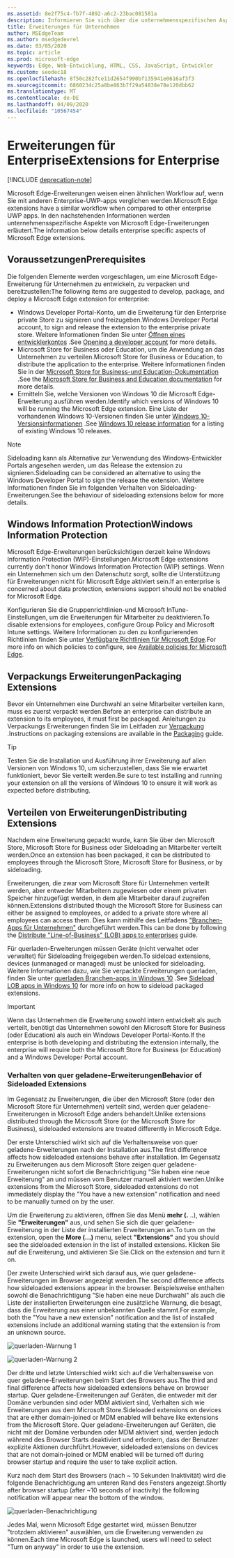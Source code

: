 ```yaml
---
ms.assetid: 8e2f75c4-fb7f-4892-a6c2-23bac081581a
description: Informieren Sie sich über die unternehmensspezifischen Aspekte von Microsoft Edge-Erweiterungen, und schauen Sie sich an, wie Sie mit UWP-apps vergleichbar sind.
title: Erweiterungen für Unternehmen
author: MSEdgeTeam
ms.author: msedgedevrel
ms.date: 03/05/2020
ms.topic: article
ms.prod: microsoft-edge
keywords: Edge, Web-Entwicklung, HTML, CSS, JavaScript, Entwickler
ms.custom: seodec18
ms.openlocfilehash: 8f50c282fce11d2654f990bf135941e0616af3f3
ms.sourcegitcommit: 6860234c25a8be863b7f29a54838e78e120dbb62
ms.translationtype: MT
ms.contentlocale: de-DE
ms.lasthandoff: 04/09/2020
ms.locfileid: "10567454"
---
```

# <span data-ttu-id="f4c91-104">Erweiterungen für Enterprise</span><span class="sxs-lookup"><span data-stu-id="f4c91-104">Extensions for Enterprise</span></span>  

[!INCLUDE [deprecation-note](includes/deprecation-note.md)]  

<span data-ttu-id="f4c91-105">Microsoft Edge-Erweiterungen weisen einen ähnlichen Workflow auf, wenn Sie mit anderen Enterprise-UWP-apps verglichen werden.</span><span class="sxs-lookup"><span data-stu-id="f4c91-105">Microsoft Edge extensions have a similar workflow when compared to other enterprise UWP apps.</span></span> <span data-ttu-id="f4c91-106">In den nachstehenden Informationen werden unternehmensspezifische Aspekte von Microsoft Edge-Erweiterungen erläutert.</span><span class="sxs-lookup"><span data-stu-id="f4c91-106">The information below details enterprise specific aspects of Microsoft Edge extensions.</span></span>

## <span data-ttu-id="f4c91-107">Voraussetzungen</span><span class="sxs-lookup"><span data-stu-id="f4c91-107">Prerequisites</span></span>
<span data-ttu-id="f4c91-108">Die folgenden Elemente werden vorgeschlagen, um eine Microsoft Edge-Erweiterung für Unternehmen zu entwickeln, zu verpacken und bereitzustellen:</span><span class="sxs-lookup"><span data-stu-id="f4c91-108">The following items are suggested to develop, package, and deploy a Microsoft Edge extension for enterprise:</span></span>

+ <span data-ttu-id="f4c91-109">Windows Developer Portal-Konto, um die Erweiterung für den Enterprise private Store zu signieren und freizugeben.</span><span class="sxs-lookup"><span data-stu-id="f4c91-109">Windows Developer Portal account, to sign and release the extension to the enterprise private store.</span></span> <span data-ttu-id="f4c91-110">Weitere Informationen finden Sie unter [Öffnen eines entwicklerkontos](/windows/uwp/publish/opening-a-developer-account) .</span><span class="sxs-lookup"><span data-stu-id="f4c91-110">See [Opening a developer account](/windows/uwp/publish/opening-a-developer-account) for more details.</span></span>
+ <span data-ttu-id="f4c91-111">Microsoft Store for Business oder Education, um die Anwendung an das Unternehmen zu verteilen.</span><span class="sxs-lookup"><span data-stu-id="f4c91-111">Microsoft Store for Business or Education, to distribute the application to the enterprise.</span></span> <span data-ttu-id="f4c91-112">Weitere Informationen finden Sie in der [Microsoft Store for Business-und Education-Dokumentation](/microsoft-store/) .</span><span class="sxs-lookup"><span data-stu-id="f4c91-112">See the [Microsoft Store for Business and Education documentation](/microsoft-store/) for more details.</span></span>
+ <span data-ttu-id="f4c91-113">Ermitteln Sie, welche Versionen von Windows 10 die Microsoft Edge-Erweiterung ausführen werden.</span><span class="sxs-lookup"><span data-stu-id="f4c91-113">Identify which versions of Windows 10 will be running the Microsoft Edge extension.</span></span> <span data-ttu-id="f4c91-114">Eine Liste der vorhandenen Windows 10-Versionen finden Sie unter [Windows 10-Versionsinformationen](https://www.microsoft.com/itpro/windows-10/release-information) .</span><span class="sxs-lookup"><span data-stu-id="f4c91-114">See [Windows 10 release information](https://www.microsoft.com/itpro/windows-10/release-information) for a listing of existing Windows 10 releases.</span></span>

> [!NOTE]
> <span data-ttu-id="f4c91-115">Sideloading kann als Alternative zur Verwendung des Windows-Entwickler Portals angesehen werden, um das Release the extension zu signieren.</span><span class="sxs-lookup"><span data-stu-id="f4c91-115">Sideloading can be considered an alternative to using the Windows Developer Portal to sign the release the extension.</span></span> <span data-ttu-id="f4c91-116">Weitere Informationen finden Sie im folgenden Verhalten von Sideloading-Erweiterungen.</span><span class="sxs-lookup"><span data-stu-id="f4c91-116">See the behaviour of sideloading extensions below for more details.</span></span>

## <span data-ttu-id="f4c91-117">Windows Information Protection</span><span class="sxs-lookup"><span data-stu-id="f4c91-117">Windows Information Protection</span></span>
<span data-ttu-id="f4c91-118">Microsoft Edge-Erweiterungen berücksichtigen derzeit keine Windows Information Protection (WIP)-Einstellungen.</span><span class="sxs-lookup"><span data-stu-id="f4c91-118">Microsoft Edge extensions currently don't honor Windows Information Protection (WIP) settings.</span></span> <span data-ttu-id="f4c91-119">Wenn ein Unternehmen sich um den Datenschutz sorgt, sollte die Unterstützung für Erweiterungen nicht für Microsoft Edge aktiviert sein.</span><span class="sxs-lookup"><span data-stu-id="f4c91-119">If an enterprise is concerned about data protection, extensions support should not be enabled for Microsoft Edge.</span></span>

<span data-ttu-id="f4c91-120">Konfigurieren Sie die Gruppenrichtlinien-und Microsoft InTune-Einstellungen, um die Erweiterungen für Mitarbeiter zu deaktivieren.</span><span class="sxs-lookup"><span data-stu-id="f4c91-120">To disable extensions for employees, configure Group Policy and Microsoft Intune settings.</span></span> <span data-ttu-id="f4c91-121">Weitere Informationen zu den zu konfigurierenden Richtlinien finden Sie unter [Verfügbare Richtlinien für Microsoft Edge](https://technet.microsoft.com/itpro/microsoft-edge/available-policies).</span><span class="sxs-lookup"><span data-stu-id="f4c91-121">For more info on which policies to configure, see [Available policies for Microsoft Edge](https://technet.microsoft.com/itpro/microsoft-edge/available-policies).</span></span>

## <span data-ttu-id="f4c91-122">Verpackungs Erweiterungen</span><span class="sxs-lookup"><span data-stu-id="f4c91-122">Packaging Extensions</span></span>
<span data-ttu-id="f4c91-123">Bevor ein Unternehmen eine Durchwahl an seine Mitarbeiter verteilen kann, muss es zuerst verpackt werden.</span><span class="sxs-lookup"><span data-stu-id="f4c91-123">Before an enterprise can distribute an extension to its employees, it must first be packaged.</span></span> <span data-ttu-id="f4c91-124">Anleitungen zu Verpackungs Erweiterungen finden Sie im Leitfaden zur [Verpackung](./guides/packaging.md) .</span><span class="sxs-lookup"><span data-stu-id="f4c91-124">Instructions on packaging extensions are available in the [Packaging](./guides/packaging.md) guide.</span></span>

> [!TIP]
> <span data-ttu-id="f4c91-125">Testen Sie die Installation und Ausführung ihrer Erweiterung auf allen Versionen von Windows 10, um sicherzustellen, dass Sie wie erwartet funktioniert, bevor Sie verteilt werden.</span><span class="sxs-lookup"><span data-stu-id="f4c91-125">Be sure to test installing and running your extension on all the versions of Windows 10 to ensure it will work as expected before distributing.</span></span>

## <span data-ttu-id="f4c91-126">Verteilen von Erweiterungen</span><span class="sxs-lookup"><span data-stu-id="f4c91-126">Distributing Extensions</span></span>
<span data-ttu-id="f4c91-127">Nachdem eine Erweiterung gepackt wurde, kann Sie über den Microsoft Store, Microsoft Store for Business oder Sideloading an Mitarbeiter verteilt werden.</span><span class="sxs-lookup"><span data-stu-id="f4c91-127">Once an extension has been packaged, it can be distributed to employees through the Microsoft Store, Microsoft Store for Business, or by sideloading.</span></span>

<span data-ttu-id="f4c91-128">Erweiterungen, die zwar vom Microsoft Store für Unternehmen verteilt werden, aber entweder Mitarbeitern zugewiesen oder einem privaten Speicher hinzugefügt werden, in dem alle Mitarbeiter darauf zugreifen können.</span><span class="sxs-lookup"><span data-stu-id="f4c91-128">Extensions distributed though the Microsoft Store for Business can either be assigned to employees, or added to a private store where all employees can access them.</span></span> <span data-ttu-id="f4c91-129">Dies kann mithilfe des Leitfadens ["Branchen-Apps für Unternehmen"](https://msdn.microsoft.com/windows/uwp/publish/distribute-lob-apps-to-enterprises) durchgeführt werden.</span><span class="sxs-lookup"><span data-stu-id="f4c91-129">This can be done by following the [Distribute "Line-of-Business" (LOB) apps to enterprises](https://msdn.microsoft.com/windows/uwp/publish/distribute-lob-apps-to-enterprises) guide.</span></span>

<span data-ttu-id="f4c91-130">Für querladen-Erweiterungen müssen Geräte (nicht verwaltet oder verwaltet) für Sideloading freigegeben werden.</span><span class="sxs-lookup"><span data-stu-id="f4c91-130">To sideload extensions, devices (unmanaged or managed) must be unlocked for sideloading.</span></span> <span data-ttu-id="f4c91-131">Weitere Informationen dazu, wie Sie verpackte Erweiterungen querladen, finden Sie unter [querladen Branchen-apps in Windows 10](https://technet.microsoft.com/itpro/windows/deploy/sideload-apps-in-windows-10) .</span><span class="sxs-lookup"><span data-stu-id="f4c91-131">See [Sideload LOB apps in Windows 10](https://technet.microsoft.com/itpro/windows/deploy/sideload-apps-in-windows-10) for more info on how to sideload packaged extensions.</span></span>

> [!IMPORTANT]
> <span data-ttu-id="f4c91-132">Wenn das Unternehmen die Erweiterung sowohl intern entwickelt als auch verteilt, benötigt das Unternehmen sowohl den Microsoft Store for Business (oder Education) als auch ein Windows Developer Portal-Konto.</span><span class="sxs-lookup"><span data-stu-id="f4c91-132">If the enterprise is both developing and distributing the extension internally, the enterprise will require both the Microsoft Store for Business (or Education) and a Windows Developer Portal account.</span></span>

### <span data-ttu-id="f4c91-133">Verhalten von quer geladene-Erweiterungen</span><span class="sxs-lookup"><span data-stu-id="f4c91-133">Behavior of Sideloaded Extensions</span></span>
<span data-ttu-id="f4c91-134">Im Gegensatz zu Erweiterungen, die über den Microsoft Store (oder den Microsoft Store für Unternehmen) verteilt sind, werden quer geladene-Erweiterungen in Microsoft Edge anders behandelt.</span><span class="sxs-lookup"><span data-stu-id="f4c91-134">Unlike extensions distributed through the Microsoft Store (or the Microsoft Store for Business), sideloaded extensions are treated differently in Microsoft Edge.</span></span>

<span data-ttu-id="f4c91-135">Der erste Unterschied wirkt sich auf die Verhaltensweise von quer geladene-Erweiterungen nach der Installation aus.</span><span class="sxs-lookup"><span data-stu-id="f4c91-135">The first difference affects how sideloaded extensions behave after installation.</span></span> <span data-ttu-id="f4c91-136">Im Gegensatz zu Erweiterungen aus dem Microsoft Store zeigen quer geladene-Erweiterungen nicht sofort die Benachrichtigung "Sie haben eine neue Erweiterung" an und müssen vom Benutzer manuell aktiviert werden.</span><span class="sxs-lookup"><span data-stu-id="f4c91-136">Unlike extensions from the Microsoft Store, sideloaded extensions do not immediately display the "You have a new extension" notification and need to be manually turned on by the user.</span></span>

<span data-ttu-id="f4c91-137">Um die Erweiterung zu aktivieren, öffnen Sie das Menü **mehr (.** ..), wählen Sie **"Erweiterungen"** aus, und sehen Sie sich die quer geladene-Erweiterung in der Liste der installierten Erweiterungen an.</span><span class="sxs-lookup"><span data-stu-id="f4c91-137">To turn on the extension, open the **More (...)** menu, select **"Extensions"** and you should see the sideloaded extension in the list of installed extensions.</span></span> <span data-ttu-id="f4c91-138">Klicken Sie auf die Erweiterung, und aktivieren Sie Sie.</span><span class="sxs-lookup"><span data-stu-id="f4c91-138">Click on the extension and turn it on.</span></span>

<span data-ttu-id="f4c91-139">Der zweite Unterschied wirkt sich darauf aus, wie quer geladene-Erweiterungen im Browser angezeigt werden.</span><span class="sxs-lookup"><span data-stu-id="f4c91-139">The second difference affects how sideloaded extensions appear in the browser.</span></span> <span data-ttu-id="f4c91-140">Beispielsweise enthalten sowohl die Benachrichtigung "Sie haben eine neue Durchwahl" als auch die Liste der installierten Erweiterungen eine zusätzliche Warnung, die besagt, dass die Erweiterung aus einer unbekannten Quelle stammt.</span><span class="sxs-lookup"><span data-stu-id="f4c91-140">For example, both the "You have a new extension" notification and the list of installed extensions include an additional warning stating that the extension is from an unknown source.</span></span>

![querladen-Warnung 1](./media/sideload-permissionflyout.PNG)

![querladen-Warnung 2](./media/sideload-l1warning.PNG)

<span data-ttu-id="f4c91-143">Der dritte und letzte Unterschied wirkt sich auf die Verhaltensweise von quer geladene-Erweiterungen beim Start des Browsers aus.</span><span class="sxs-lookup"><span data-stu-id="f4c91-143">The third and final difference affects how sideloaded extensions behave on browser startup.</span></span> <span data-ttu-id="f4c91-144">Quer geladene-Erweiterungen auf Geräten, die entweder mit der Domäne verbunden sind oder MDM aktiviert sind, Verhalten sich wie Erweiterungen aus dem Microsoft Store.</span><span class="sxs-lookup"><span data-stu-id="f4c91-144">Sideloaded extensions on devices that are either domain-joined or MDM enabled will behave like extensions from the Microsoft Store.</span></span> <span data-ttu-id="f4c91-145">Quer geladene-Erweiterungen auf Geräten, die nicht mit der Domäne verbunden oder MDM aktiviert sind, werden jedoch während des Browser Starts deaktiviert und erfordern, dass der Benutzer explizite Aktionen durchführt.</span><span class="sxs-lookup"><span data-stu-id="f4c91-145">However, sideloaded extensions on devices that are not domain-joined or MDM enabled will be turned off during browser startup and require the user to take explicit action.</span></span>

<span data-ttu-id="f4c91-146">Kurz nach dem Start des Browsers (nach ~ 10 Sekunden Inaktivität) wird die folgende Benachrichtigung am unteren Rand des Fensters angezeigt.</span><span class="sxs-lookup"><span data-stu-id="f4c91-146">Shortly after browser startup (after ~10 seconds of inactivity) the following notification will appear near the bottom of the window.</span></span>

![querladen-Benachrichtigung](./media/sideload-scareUI.PNG)

<span data-ttu-id="f4c91-148">Jedes Mal, wenn Microsoft Edge gestartet wird, müssen Benutzer "trotzdem aktivieren" auswählen, um die Erweiterung verwenden zu können.</span><span class="sxs-lookup"><span data-stu-id="f4c91-148">Each time Microsoft Edge is launched, users will need to select "Turn on anyway" in order to use the extension.</span></span>
